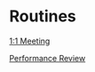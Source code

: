 # Routines

[1:1 Meeting](Routines%20d30cc60f7ca44b1880006d626ae569eb/1%201%20Meeting%20590f2e19580447fc8a3a1c57fbc7bd45.md)

[Performance Review](Routines%20d30cc60f7ca44b1880006d626ae569eb/Performance%20Review%20d2d199f3fc5f42f8bb485c627cd81514.md)
